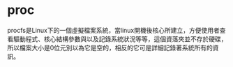 proc
====

procfs是Linux下的一個虛擬檔案系統，當linux開機後核心所建立，方便使用者查看驅動程式、核心結構參數與以及記錄系統狀況等等，這個資落夾並不存於硬碟，所以檔案大小是0位元別以為它是空的，相反的它可是詳細記錄著系統所有的資訊。
